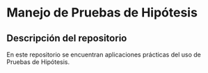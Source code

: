 <h1> Manejo de Pruebas de Hipótesis </h1>
<h2> Descripción del repositorio </h2>
<p> En este repositorio se encuentran aplicaciones prácticas del uso de Pruebas de Hipótesis.  </p>
